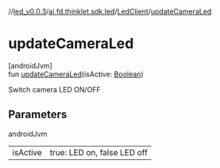 //[led_v0.0.3](../../../index.md)/[ai.fd.thinklet.sdk.led](../index.md)/[LedClient](index.md)/[updateCameraLed](update-camera-led.md)

# updateCameraLed

[androidJvm]\
fun [updateCameraLed](update-camera-led.md)(isActive: [Boolean](https://kotlinlang.org/api/latest/jvm/stdlib/kotlin/-boolean/index.html))

Switch camera LED ON/OFF

## Parameters

androidJvm

| | |
|---|---|
| isActive | true: LED on, false LED off |
